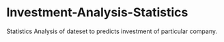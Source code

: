 # Investment-Analysis-Statistics
Statistics Analysis of dateset to predicts investment of particular company. 
